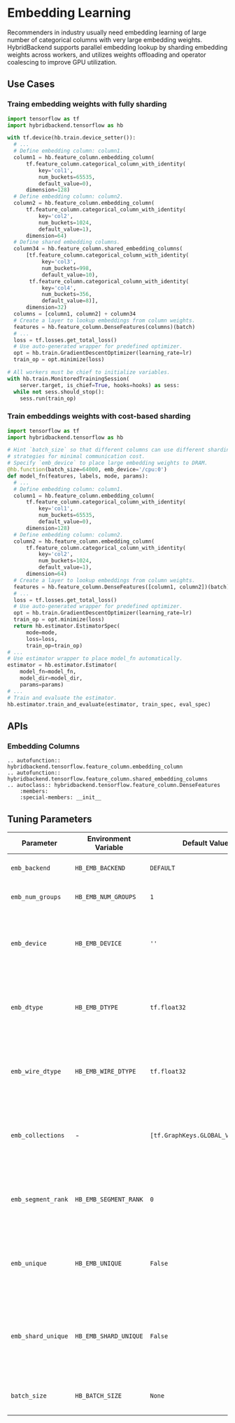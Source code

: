 # Embedding Learning

Recommenders in industry usually need embedding learning of large number of
categorical columns with very large embedding weights. HybridBackend supports
parallel embedding lookup by sharding embedding weights across workers, and
utilizes weights offloading and operator coalescing to improve GPU utilization.

## Use Cases

### Traing embedding weights with fully sharding

```python
import tensorflow as tf
import hybridbackend.tensorflow as hb

with tf.device(hb.train.device_setter()):
  # ...
  # Define embedding column: column1.
  column1 = hb.feature_column.embedding_column(
      tf.feature_column.categorical_column_with_identity(
          key='col1',
          num_buckets=65535,
          default_value=0),
      dimension=128)
  # Define embedding column: column2.
  column2 = hb.feature_column.embedding_column(
      tf.feature_column.categorical_column_with_identity(
          key='col2',
          num_buckets=1024,
          default_value=1),
      dimension=64)
  # Define shared embedding columns.
  column34 = hb.feature_column.shared_embedding_columns(
      [tf.feature_column.categorical_column_with_identity(
           key='col3',
           num_buckets=998,
           default_value=10),
       tf.feature_column.categorical_column_with_identity(
           key='col4',
           num_buckets=356,
           default_value=8)],
      dimension=32)
  columns = [column1, column2] + column34
  # Create a layer to lookup embeddings from column weights.
  features = hb.feature_column.DenseFeatures(columns)(batch)
  # ...
  loss = tf.losses.get_total_loss()
  # Use auto-generated wrapper for predefined optimizer.
  opt = hb.train.GradientDescentOptimizer(learning_rate=lr)
  train_op = opt.minimize(loss)

# All workers must be chief to initialize variables.
with hb.train.MonitoredTrainingSession(
    server.target, is_chief=True, hooks=hooks) as sess:
  while not sess.should_stop():
    sess.run(train_op)
```

### Train embeddings weights with cost-based sharding

```python
import tensorflow as tf
import hybridbackend.tensorflow as hb

# Hint `batch_size` so that different columns can use different sharding
# strategies for minimal communication cost.
# Specify `emb_device` to place large embedding weights to DRAM.
@hb.function(batch_size=64000, emb_device='/cpu:0')
def model_fn(features, labels, mode, params):
  # ...
  # Define embedding column: column1.
  column1 = hb.feature_column.embedding_column(
      tf.feature_column.categorical_column_with_identity(
          key='col1',
          num_buckets=65535,
          default_value=0),
      dimension=128)
  # Define embedding column: column2.
  column2 = hb.feature_column.embedding_column(
      tf.feature_column.categorical_column_with_identity(
          key='col2',
          num_buckets=1024,
          default_value=1),
      dimension=64)
  # Create a layer to lookup embeddings from column weights.
  features = hb.feature_column.DenseFeatures([column1, column2])(batch)
  # ...
  loss = tf.losses.get_total_loss()
  # Use auto-generated wrapper for predefined optimizer.
  opt = hb.train.GradientDescentOptimizer(learning_rate=lr)
  train_op = opt.minimize(loss)
  return hb.estimator.EstimatorSpec(
      mode=mode,
      loss=loss,
      train_op=train_op)
# ...
# Use estimator wrapper to place model_fn automatically.
estimator = hb.estimator.Estimator(
    model_fn=model_fn,
    model_dir=model_dir,
    params=params)
# ...
# Train and evaluate the estimator.
hb.estimator.train_and_evaluate(estimator, train_spec, eval_spec)
```

## APIs

### Embedding Columns

```{eval-rst}
.. autofunction:: hybridbackend.tensorflow.feature_column.embedding_column
.. autofunction:: hybridbackend.tensorflow.feature_column.shared_embedding_columns
.. autoclass:: hybridbackend.tensorflow.feature_column.DenseFeatures
    :members:
    :special-members: __init__
```

## Tuning Parameters

Parameter    | Environment Variable | Default Value | Comment
------------ | -------------------- | ------------- | --------
`emb_backend` | `HB_EMB_BACKEND` | `DEFAULT` | Backend of embeding storage.
`emb_num_groups` | `HB_EMB_NUM_GROUPS` | `1` | Number of groups for communication.
`emb_device` | `HB_EMB_DEVICE` | `''` | Device of embedding weights. Accepts string or a dict from column name to string.
`emb_dtype` | `HB_EMB_DTYPE` | `tf.float32` | Data type of embedding weights. Accepts dtype or a dict from column name to dtype.
`emb_wire_dtype` | `HB_EMB_WIRE_DTYPE` | `tf.float32` | Wire data type for embedding exchange. Accepts dtype or a dict from column name to dtype.
`emb_collections` | - | `[tf.GraphKeys.GLOBAL_VARIABLES]` | Collections of embedding weights. Accepts list or a dict from column name to list.
`emb_segment_rank` | `HB_EMB_SEGMENT_RANK` | `0` | Rank of the embedding to segment sum. Accepts int or a dict from column name to int.
`emb_unique` | `HB_EMB_UNIQUE` | `False` | Whether the inputs are already unique. Accepts bool or a dict from column name to bool.
`emb_shard_unique` | `HB_EMB_SHARD_UNIQUE` | `False` | Whether the inputs for current weight shard are already unique. Accepts bool or a dict from column name to bool.
`batch_size` | `HB_BATCH_SIZE` | `None` | Hint to determine sharding weights or not
